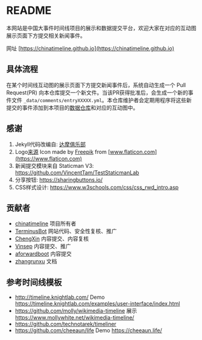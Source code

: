 # README
本网站是中国大事件时间线项目的展示和数据提交平台，欢迎大家在对应的互动图展示页面下方提交相关新闻事件。

网址 [https://chinatimeline.github.io](https://chinatimeline.github.io)

## 具体流程

在某个时间线互动图的展示页面下方提交新闻事件后，系统自动生成一个 Pull Request(PR) 向本仓库提交一个新文件。当该PR获得批准后，会生成一个新的事件文件 `_data/comments/entryXXXXX.yml`。本仓库维护者会定期用程序将这些新提交的事件添加到本项目的[数据仓库](https://github.com/chinatimeline/data/)和对应的互动图中。

## 感谢
1. Jekyll代码改编自: [达摩俱乐部](https://github.com/DamoresClub/DamoresClub.github.io)
2. Logo[来源](https://www.flaticon.com/free-icon/timeline_1853230) Icon made by [Freepik](https://www.flaticon.com/authors/freepik) from [www.flaticon.com](https://www.flaticon.com)
3. 新闻提交模块来自 Staticman V3: https://github.com/VincentTam/TestStaticmanLab
4. 分享按钮: https://sharingbuttons.io/
5. CSS样式设计: https://www.w3schools.com/css/css_rwd_intro.asp

## 贡献者
- [chinatimeline](https://github.com/chinatimeline) 项目所有者
- [TerminusBot](https://github.com/terminusbot) 网站代码、安全性复核、推广
- [ChengXin](https://github.com/ChengXin) 内容提交、内容复核
- [Vinsep](https://www.reddit.com/u/Vinsep) 内容提交、推广
- [aforwardboot](https://www.reddit.com/user/aforwardboot/) 内容提交
- [zhangrunxu](https://github.com/zhangrunxu) 文档

## 参考时间线模板
- http://timeline.knightlab.com/ Demo https://timeline.knightlab.com/examples/user-interface/index.html
- https://github.com/molly/wikimedia-timeline 展示 https://www.mollywhite.net/wikimedia-timeline/
- https://github.com/technotarek/timeliner 
- https://github.com/cheeaun/life Demo https://cheeaun.life/
